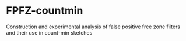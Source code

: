 # FPFZ-countmin
Construction and experimental analysis of false positive free zone filters and their use in count-min sketches
